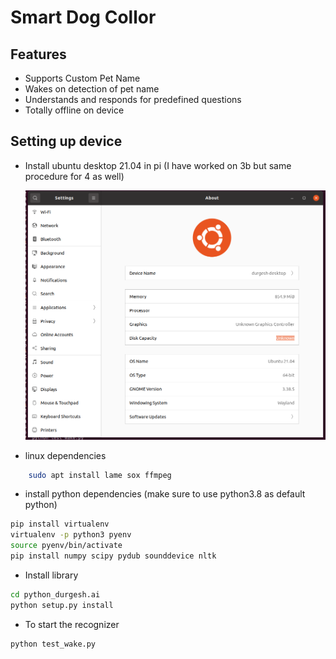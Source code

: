 #  Smart Dog Collor

##  Features
- Supports Custom Pet Name
- Wakes on detection of pet name
- Understands and responds for predefined questions
- Totally offline on device


##  Setting up device

- Install ubuntu desktop 21.04 in pi (I have worked on 3b but same procedure for 4 as well)

	![alt text](https://github.com/Durgesh92/smart-dog-collor/blob/master/1.png)

- linux dependencies
```bash
	sudo apt install lame sox ffmpeg
```

- install python dependencies (make sure to use python3.8 as default python)

```bash
pip install virtualenv
virtualenv -p python3 pyenv
source pyenv/bin/activate
pip install numpy scipy pydub sounddevice nltk
```
- Install library
```bash
cd python_durgesh.ai
python setup.py install
```

- To start the recognizer
```bash
python test_wake.py
```

